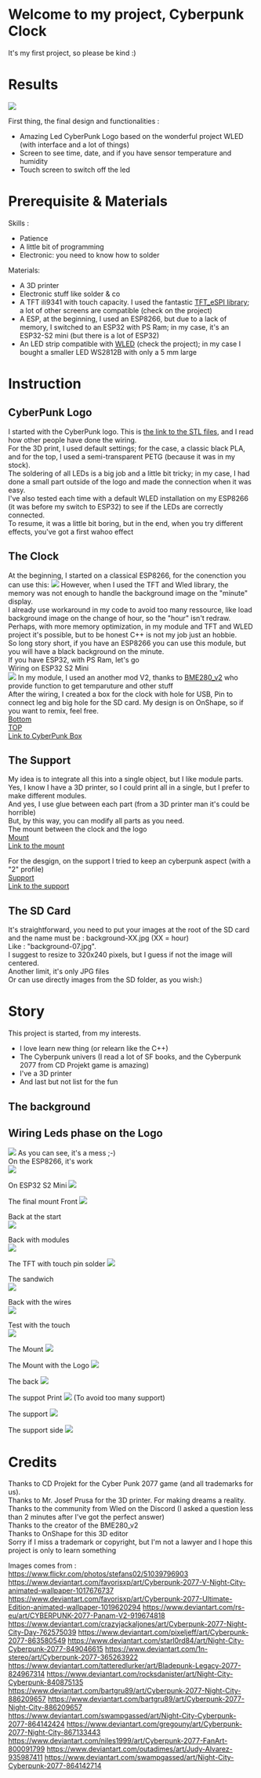 # Welcome to my project, Cyberpunk Clock
It's my first project, so please be kind :)

# Results
![](Docs/Final-FullyAssembled-ezgif.com-video-to-gif-converter.gif)

First thing, the final design and functionalities : 
- Amazing Led CyberPunk Logo based on the wonderful project WLED (with interface and a lot of things)
- Screen to see time, date, and if you have sensor temperature and humidity
- Touch screen to switch off the led

# Prerequisite & Materials
Skills : 
- Patience
- A little bit of programming
- Electronic: you need to know how to solder

Materials:
- A 3D printer  
- Electronic stuff like solder & co  
- A TFT ili9341 with touch capacity. I used the fantastic [TFT_eSPI library](https://github.com/Bodmer/TFT_eSPI/); a lot of other screens are compatible (check on the project)  
- A ESP, at the beginning, I used an ESP8266, but due to a lack of memory, I switched to an ESP32 with PS Ram; in my case, it's an ESP32-S2 mini (but there is a lot of ESP32)  
- An LED strip compatible with [WLED](https://github.com/Aircoookie/WLED) (check the project); in my case I bought a smaller LED WS2812B with only a 5 mm large  

# Instruction
## CyberPunk Logo
I started with the CyberPunk logo. This is [the link to the STL files](https://www.thingiverse.com/thing:4679493/files), and I read how other people have done the wiring.   
For the 3D print, I used default settings; for the case, a classic black PLA, and for the top, I used a semi-transparent PETG (because it was in my stock).  
The soldering of all LEDs is a big job and a little bit tricky; in my case, I had done a small part outside of the logo and made the connection when it was easy.  
I've also tested each time with a default WLED installation on my ESP8266 (it was before my switch to ESP32) to see if the LEDs are correctly connected.  
To resume, it was a little bit boring, but in the end, when you try different effects, you've got a first wahoo effect  

## The Clock
At the beginning, I started on a classical ESP8266, for the conenction you can use this:
![](Docs/ESP8266-Pin-Connection.png)
However, when I used the TFT and Wled library, the memory was not enough to handle the background image on the "minute" display.  
I already use workaround in my code to avoid too many ressource, like load background image on the change of hour, so the "hour" isn't redraw.  
Perhaps, with more memory optimization, in my module and TFT and WLED project it's possible, but to be honest C++ is not my job just an hobbie.  
So long story short, if you have an ESP8266 you can use this module, but you will have a black background on the minute.  
If you have ESP32, with PS Ram, let's go  
Wiring on ESP32 S2 Mini  
![](Docs/ESP-32-S2-Mini-Pin-Connection.png)
In my module, I used an another mod V2, thanks to [BME280_v2](https://github.com/Aircoookie/WLED/tree/main/usermods/BME280_v2) who provide function to get temparuture and other stuff  
After the wiring, I created a box for the clock with hole for USB, Pin to connect leg and big hole for the SD card.
My design is on OnShape, so if you want to remix, feel free.  
[Bottom](STL/CPC%20-%20Bottom.stl)   
[TOP](STL/CPC%20-%20Top.stl)   
[Link to CyberPunk Box](https://cad.onshape.com/documents/0ec2d05544ebf5b75362955c/w/2196f995b413a02e7a25c0e7/e/7b50c2d1ddb9066b0d95971f?renderMode=0&uiState=660030a2cb9cb5171f0dd871)

## The Support
My idea is to integrate all this into a single object, but I like module parts.  
Yes, I know I have a 3D printer, so I could print all in a single, but I prefer to make different modules.  
And yes, I use glue between each part (from a 3D printer man it's could be horrible)  
But, by this way, you can modify all parts as you need.  
The mount between the clock and the logo  
[Mount](STL/CPC-Mount.stl)   
[Link to the mount](https://cad.onshape.com/documents/36fdbed2e2aa1ef3eded8675/w/fec956f36eaeb1502a5425e6/e/0c0e220b4aa753bca2f42ea8?renderMode=0&uiState=66003367c1c4d963c4f2290c)   

For the desgign, on the support I tried to keep an cyberpunk aspect (with a "2" profile)  
[Support](STL/CPC-Support.stl)   
[Link to the support](https://cad.onshape.com/documents/31070edaba85cf5046969ab0/w/2220fcad144101c9cb095c4e/e/76bb540df0e3aaddd11e8a31?renderMode=0&uiState=66003331cb9cb5171f0ddf3e)

## The SD Card
It's straightforward, you need to put your images at the root of the SD card and the name must be : background-XX.jpg (XX = hour)  
Like : "background-07.jpg".  
I suggest to resize to 320x240 pixels, but I guess if not the image will centered.   
Another limit, it's only JPG files   
Or can use directly images from the SD folder, as you wish:)  

# Story
This project is started, from my interests. 
* I love learn new thing (or relearn like the C++)
* The Cyberpunk univers (I read a lot of SF books, and the Cyberpunk 2077 from CD Projekt game is amazing)
* I've a 3D printer
* And last but not list for the fun

## The background
## Wiring Leds phase on the Logo
![](Docs/Logo-Wiring.jpg)
As you can see, it's a mess ;-)  
On the ESP8266, it's work  
![](Docs/FirstTryOnESP8266-ezgif.com-video-to-gif-converter.gif)

On ESP32 S2 Mini
![](Docs/Wiring-ESP8266.jpg)

The final mount
Front 
![](Docs/Final-ESP32-Front.jpg)

Back at the start  
![](Docs/Final-ESP32-Back.jpg)

Back with modules  
![](Docs/Final-ESP32-FrontWithModule.jpg)

The TFT with touch pin solder
![](Docs/Final-TFT.jpg)

The sandwich  
![](Docs/Final-ESP32-Sandwich.jpg)

Back with the wires  
![](Docs/Final-ESP32-Wires.jpg)

Test with the touch  
![](Docs/Final-ESP32-Test-Touch-ezgif.com-video-to-gif-converter.gif)

The Mount
![](Docs/Final-ClockCase-Mount.jpg)

The Mount with the Logo
![](Docs/Final-Clock-Mount-Logo.jpg)

The back 
![](Docs/Final-Clock-Mount-Logo-Back.jpg)

The suppot Print
![](Docs/support-print.png)
(To avoid too many support)

The support
![](Docs/Final-Support.jpg)

The support side
![](Docs/Final-Support-Side.jpg)


# Credits
Thanks to CD Projekt for the Cyber Punk 2077 game (and all trademarks for us).  
Thanks to Mr. Josef Prusa for the 3D printer. For making dreams a reality.  
Thanks to the community from Wled on the Discord (I asked a question less than 2 minutes after I've got the perfect answer)  
Thanks to the creator of the BME280_v2  
Thanks to OnShape for this 3D editor  
Sorry if I miss a trademark or copyright, but I'm not a lawyer and I hope this project is only to learn something

Images comes from :
https://www.flickr.com/photos/stefans02/51039796903
https://www.deviantart.com/favorisxp/art/Cyberpunk-2077-V-Night-City-animated-wallpaper-1017676737
https://www.deviantart.com/favorisxp/art/Cyberpunk-2077-Ultimate-Edition-animated-wallpaper-1019620294
https://www.deviantart.com/rs-eu/art/CYBERPUNK-2077-Panam-V2-919674818
https://www.deviantart.com/crazyjackaljones/art/Cyberpunk-2077-Night-City-Day-762575039
https://www.deviantart.com/pixeljeff/art/Cyberpunk-2077-863580549
https://www.deviantart.com/starl0rd84/art/Night-City-Cyberpunk-2077-849046615
https://www.deviantart.com/1n-stereo/art/Cyberpunk-2077-365263922
https://www.deviantart.com/tatteredlurker/art/Bladepunk-Legacy-2077-824967314
https://www.deviantart.com/rocksdanister/art/Night-City-Cyberpunk-840875135
https://www.deviantart.com/bartgru89/art/Cyberpunk-2077-Night-City-886209657
https://www.deviantart.com/bartgru89/art/Cyberpunk-2077-Night-City-886209657
https://www.deviantart.com/swampgassed/art/Night-City-Cyberpunk-2077-864142424
https://www.deviantart.com/gregouny/art/Cyberpunk-2077-Night-City-867133443
https://www.deviantart.com/niles1999/art/Cyberpunk-2077-FanArt-800091799
https://www.deviantart.com/outadimes/art/Judy-Alvarez-935987411
https://www.deviantart.com/swampgassed/art/Night-City-Cyberpunk-2077-864142714




